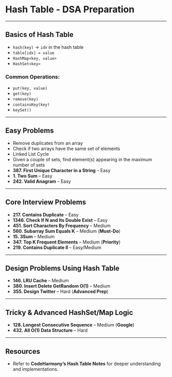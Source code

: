# Hash Table - DSA Preparation

---

## Basics of Hash Table
- `hash(key)` → `idx` in the hash table
- `table[idx] = value`
- `HashMap<key, value>`
- `HashSet<key>`

### Common Operations:
- `put(key, value)`
- `get(key)`
- `remove(key)`
- `containsKey(key)`
- `keySet()`

---

## Easy Problems
- Remove duplicates from an array
- Check if two arrays have the same set of elements
- Linked List Cycle
- Given a couple of sets, find element(s) appearing in the maximum number of sets
- **387. First Unique Character in a String** – Easy
- **1. Two Sum** – Easy
- **242. Valid Anagram** – Easy

---

## Core Interview Problems
- **217. Contains Duplicate** – Easy
- **1346. Check If N and Its Double Exist** – Easy
- **451. Sort Characters By Frequency** – Medium
- **560. Subarray Sum Equals K** – Medium (**Must-Do**)
- **15. 3Sum** – Medium
- **347. Top K Frequent Elements** – Medium (**Priority**)
- **219. Contains Duplicate II** – Easy/Medium

---

## Design Problems Using Hash Table
- **146. LRU Cache** – Medium
- **380. Insert Delete GetRandom O(1)** – Medium
- **355. Design Twitter** – Hard (**Advanced Prep**)

---

## Tricky & Advanced HashSet/Map Logic
- **128. Longest Consecutive Sequence** – Medium (**Google**)
- **432. All O(1) Data Structure** – Hard

---

## Resources
- Refer to **CodeHarmony’s Hash Table Notes** for deeper understanding and implementations.
